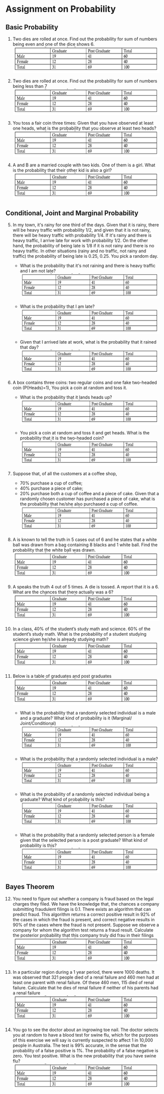 # Assignment on Probability

## Basic Probability

1. Two dies are rolled at once. Find out the probability for sum of numbers being even and one of the dice shows 6.
![picture alt](https://github.com/Sailendra-R-D/Assignments/blob/master/Assignment%20on%20Probability/11Q%20table.png "T11Q")

2. Two dies are rolled at once. Find out the probability for sum of numbers being less than 7
![picture alt](https://github.com/Sailendra-R-D/Assignments/blob/master/Assignment%20on%20Probability/11Q%20table.png "T11Q")

3. You toss a fair coin three times: Given that you have observed at least one heads, what is the probability that you observe at least two heads?
![picture alt](https://github.com/Sailendra-R-D/Assignments/blob/master/Assignment%20on%20Probability/11Q%20table.png "T11Q")

4. A and B are a married couple with two kids. One of them is a girl. What is the probability that their other kid is also a girl?
![picture alt](https://github.com/Sailendra-R-D/Assignments/blob/master/Assignment%20on%20Probability/11Q%20table.png "T11Q")

## Conditional, Joint and Marginal Probability

5. In my town, it's rainy for one third of the days. Given that it is rainy, there will be heavy traffic with probability 1/2, and given that it is not rainy, there will be heavy traffic with probability 1/4. If it's rainy and there is heavy traffic, I arrive late for work with probability 1/2. On the other hand, the probability of being late is 1/8 if it is not rainy and there is no heavy traffic. In other situations (rainy and no traffic, not rainy and traffic) the probability of being late is 0.25, 0.25. You pick a random day.
   * What is the probability that it's not raining and there is heavy traffic and I am not late?
  ![picture alt](https://github.com/Sailendra-R-D/Assignments/blob/master/Assignment%20on%20Probability/11Q%20table.png "T11Q")

   * What is the probability that I am late?
  ![picture alt](https://github.com/Sailendra-R-D/Assignments/blob/master/Assignment%20on%20Probability/11Q%20table.png "T11Q")

   * Given that I arrived late at work, what is the probability that it rained that day?
  ![picture alt](https://github.com/Sailendra-R-D/Assignments/blob/master/Assignment%20on%20Probability/11Q%20table.png "T11Q")

6. A box contains three coins: two regular coins and one fake two-headed coin (P(Heads)=1), You pick a coin at random and toss it.
   * What is the probability that it lands heads up?
  ![picture alt](https://github.com/Sailendra-R-D/Assignments/blob/master/Assignment%20on%20Probability/11Q%20table.png "T11Q")

   * You pick a coin at random and toss it and get heads. What is the probability that it is the two-headed coin?
  ![picture alt](https://github.com/Sailendra-R-D/Assignments/blob/master/Assignment%20on%20Probability/11Q%20table.png "T11Q")

7. Suppose that, of all the customers at a coffee shop,
   * 70% purchase a cup of coffee;
   * 40% purchase a piece of cake;
   * 20% purchase both a cup of coffee and a piece of cake. Given that a randomly chosen customer has purchased a piece of cake, what is     the probability that he/she also purchased a cup of coffee.
![picture alt](https://github.com/Sailendra-R-D/Assignments/blob/master/Assignment%20on%20Probability/11Q%20table.png "T11Q")

8. A is known to tell the truth in 5 cases out of 6 and he states that a white ball was drawn from a bag containing 8 blacks and 1 white ball. Find the probability that the white ball was drawn.
![picture alt](https://github.com/Sailendra-R-D/Assignments/blob/master/Assignment%20on%20Probability/11Q%20table.png "T11Q")

9. A speaks the truth 4 out of 5 times. A die is tossed. A report that it is a 6. What are the chances that there actually was a 6?
![picture alt](https://github.com/Sailendra-R-D/Assignments/blob/master/Assignment%20on%20Probability/11Q%20table.png "T11Q")

10. In a class, 40% of the student’s study math and science. 60% of the student’s study math. What is the probability of a student studying science given he/she is already studying math?
![picture alt](https://github.com/Sailendra-R-D/Assignments/blob/master/Assignment%20on%20Probability/11Q%20table.png "T11Q")

11. Below is a table of graduates and post graduates
![picture alt](https://github.com/Sailendra-R-D/Assignments/blob/master/Assignment%20on%20Probability/11Q%20table.png "T11Q")
    * What is the probability that a randomly selected individual is a male and a graduate? What kind of probability is it (Marginal/          Joint/Conditional)
    ![picture alt](https://github.com/Sailendra-R-D/Assignments/blob/master/Assignment%20on%20Probability/11Q%20table.png "T11Q")

    * What is the probability that a randomly selected individual is a male?
    ![picture alt](https://github.com/Sailendra-R-D/Assignments/blob/master/Assignment%20on%20Probability/11Q%20table.png "T11Q")

    * What is the probability of a randomly selected individual being a graduate? What kind of probability is this?
    ![picture alt](https://github.com/Sailendra-R-D/Assignments/blob/master/Assignment%20on%20Probability/11Q%20table.png "T11Q")

    * What is the probability that a randomly selected person is a female given that the selected person is a post graduate? What kind         of probability is this?
    ![picture alt](https://github.com/Sailendra-R-D/Assignments/blob/master/Assignment%20on%20Probability/11Q%20table.png "T11Q")

## Bayes Theorem

12. You need to figure out whether a company is fraud based on the legal charges they filed. We have the knowledge that, the chances a company submitting fraudulent filings is 0.1. There exists an algorithm that can predict fraud. This algorithm returns a correct positive result in 92% of the cases in which the fraud is present, and correct negative results in 90% of the cases where the fraud is not present. Suppose we observe a company for whom the algorithm test returns a fraud result. Calculate the posterior probability that this company truly did frau in their filings
![picture alt](https://github.com/Sailendra-R-D/Assignments/blob/master/Assignment%20on%20Probability/11Q%20table.png "T11Q")

13. In a particular region during a 1 year period, there were 1000 deaths. It was observed that 321 people died of a renal failure and 460 men had at least one parent with renal failure. Of these 460 men, 115 died of renal failure. Calculate that he dies of renal failure if neither of his parents had a renal failure
![picture alt](https://github.com/Sailendra-R-D/Assignments/blob/master/Assignment%20on%20Probability/11Q%20table.png "T11Q")

14. You go to see the doctor about an ingrowing toe nail. The doctor selects you at random to have a blood test for swine flu, which for the purposes of this exercise we will say is currently suspected to affect 1 in 10,000 people in Australia. The test is 99% accurate, in the sense that the probability of a false positive is 1%. The probability of a false negative is zero. You test positive. What is the new probability that you have swine flu?
![picture alt](https://github.com/Sailendra-R-D/Assignments/blob/master/Assignment%20on%20Probability/11Q%20table.png "T11Q")

